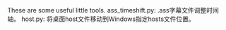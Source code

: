 These are some useful little tools.
ass_timeshift.py: .ass字幕文件调整时间轴。
host.py: 将桌面host文件移动到Windows指定hosts文件位置。
